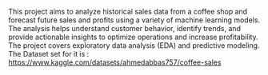 This project aims to analyze historical sales data from a coffee shop and forecast future sales and profits using a variety of machine learning models. The analysis helps understand customer behavior, identify trends, and provide actionable insights to optimize operations and increase profitability. The project covers exploratory data analysis (EDA) and predictive modeling.
The Dataset set for it is :
https://www.kaggle.com/datasets/ahmedabbas757/coffee-sales
